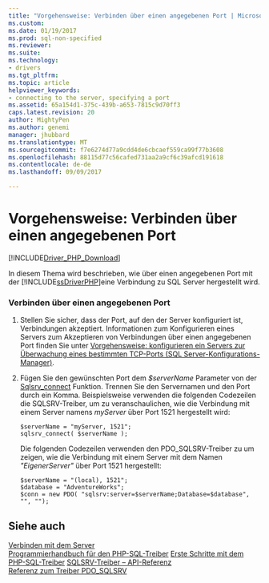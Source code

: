 ```yaml
---
title: "Vorgehensweise: Verbinden über einen angegebenen Port | Microsoft Docs"
ms.custom: 
ms.date: 01/19/2017
ms.prod: sql-non-specified
ms.reviewer: 
ms.suite: 
ms.technology:
- drivers
ms.tgt_pltfrm: 
ms.topic: article
helpviewer_keywords:
- connecting to the server, specifying a port
ms.assetid: 65a154d1-375c-439b-a653-7815c9d70ff3
caps.latest.revision: 20
author: MightyPen
ms.author: genemi
manager: jhubbard
ms.translationtype: MT
ms.sourcegitcommit: f7e6274d77a9cdd4de6cbcaef559ca99f77b3608
ms.openlocfilehash: 88115d77c56cafed731aa2a9cf6c39afcd191618
ms.contentlocale: de-de
ms.lasthandoff: 09/09/2017

---
```

# <a name="how-to-connect-on-a-specified-port"></a>Vorgehensweise: Verbinden über einen angegebenen Port
[!INCLUDE[Driver_PHP_Download](../../includes/driver_php_download.md)]

In diesem Thema wird beschrieben, wie über einen angegebenen Port mit der [!INCLUDE[ssDriverPHP](../../includes/ssdriverphp_md.md)]eine Verbindung zu SQL Server hergestellt wird.  
  
### <a name="to-connect-on-a-specified-port"></a>Verbinden über einen angegebenen Port  
  
1.  Stellen Sie sicher, dass der Port, auf den der Server konfiguriert ist, Verbindungen akzeptiert. Informationen zum Konfigurieren eines Servers zum Akzeptieren von Verbindungen über einen angegebenen Port finden Sie unter [Vorgehensweise: konfigurieren ein Servers zur Überwachung eines bestimmten TCP-Ports (SQL Server-Konfigurations-Manager)](http://go.microsoft.com/fwlink/?LinkId=121865).  
  
2.  Fügen Sie den gewünschten Port dem *$serverName* Parameter von der [Sqlsrv_connect](../../connect/php/sqlsrv-connect.md) Funktion. Trennen Sie den Servernamen und den Port durch ein Komma. Beispielsweise verwenden die folgenden Codezeilen die SQLSRV-Treiber, um zu veranschaulichen, wie die Verbindung mit einem Server namens *myServer* über Port 1521 hergestellt wird:  
  
    ```  
    $serverName = "myServer, 1521";  
    sqlsrv_connect( $serverName );  
    ```  
  
    Die folgenden Codezeilen verwenden den PDO_SQLSRV-Treiber zu um zeigen, wie die Verbindung mit einem Server mit dem Namen *"EigenerServer"* über Port 1521 hergestellt:  
  
    ```  
    $serverName = "(local), 1521";  
    $database = "AdventureWorks";  
    $conn = new PDO( "sqlsrv:server=$serverName;Database=$database", "", "");  
    ```  
  
## <a name="see-also"></a>Siehe auch  
[Verbinden mit dem Server](../../connect/php/connecting-to-the-server.md)  
[Programmierhandbuch für den PHP-SQL-Treiber](../../connect/php/programming-guide-for-php-sql-driver.md)
[Erste Schritte mit dem PHP-SQL-Treiber](../../connect/php/getting-started-with-the-php-sql-driver.md) 
[SQLSRV-Treiber – API-Referenz](../../connect/php/sqlsrv-driver-api-reference.md)  
[Referenz zum Treiber PDO_SQLSRV](../../connect/php/pdo-sqlsrv-driver-reference.md)  
  

